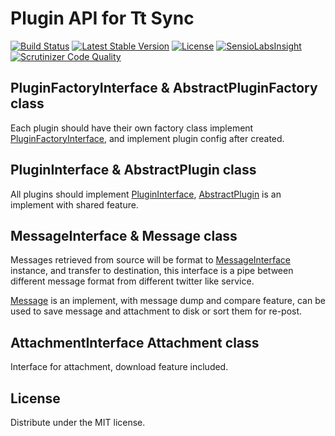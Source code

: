 # Plugin API for Tt Sync


[![Build Status](https://travis-ci.org/fwolf/tt-sync-plugin-api.svg?branch=master)](https://travis-ci.org/fwolf/tt-sync-plugin-api)
[![Latest Stable Version](https://poser.pugx.org/fwolf/tt-sync-plugin-api/v/stable)](https://packagist.org/packages/fwolf/tt-sync-plugin-api)
[![License](https://poser.pugx.org/fwolf/tt-sync-plugin-api/license)](https://packagist.org/packages/fwolf/tt-sync-plugin-api)
[![SensioLabsInsight](https://insight.sensiolabs.com/projects/96a869bb-8a09-46df-8061-e721d13d9cff/mini.png)](https://insight.sensiolabs.com/projects/96a869bb-8a09-46df-8061-e721d13d9cff)
[![Scrutinizer Code Quality](https://scrutinizer-ci.com/g/fwolf/tt-sync-plugin-api/badges/quality-score.png?b=master)](https://scrutinizer-ci.com/g/fwolf/tt-sync-plugin-api/?branch=master)



## PluginFactoryInterface & AbstractPluginFactory class

Each plugin should have their own factory class implement
[PluginFactoryInterface](src/PluginApi/PluginFactoryInterface.php), and
implement plugin config after created.



## PluginInterface & AbstractPlugin class

All plugins should implement
[PluginInterface](src/PluginApi/PluginInterface.php),
[AbstractPlugin](src/PluginApi/AbstractPlugin.php) is an implement with shared
feature.



## MessageInterface & Message class

Messages retrieved from source will be format to
[MessageInterface](src/PluginApi/MessageInterface.php) instance, and transfer to
destination, this interface is a pipe between different message format from
different twitter like service.

[Message](src/PluginApi/Message.php) is an implement, with message dump and
compare feature, can be used to save message and attachment to disk or sort them
for re-post.



## AttachmentInterface Attachment class

Interface for attachment, download feature included.



## License

Distribute under the MIT license.
